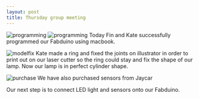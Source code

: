 ```yaml
---
layout: post
title: Thursday group meeting
---
```


![programming]({{site.baseurl}}/images/fabduinoprogram.jpg)
![programming]({{site.baseurl}}/images/fabduinoprogram1.jpg)
Today Fin and Kate successfully programmed our Fabduino using macbook. 

![modelfix]({{site.baseurl}}/images/modelfix.jpg)
Kate made a ring and fixed the joints on illustrator in order to print out on our laser cutter so the ring could stay and fix the shape of our lamp. Now our lamp is in perfect cylinder shape. 

![purchase]({{site.baseurl}}/images/sensorpurchase.jpg)
We have also purchased sensors from Jaycar 

Our next step is to connect LED light and sensors onto our Fabduino. 